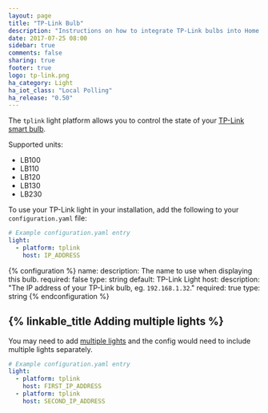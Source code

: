 ```yaml
---
layout: page
title: "TP-Link Bulb"
description: "Instructions on how to integrate TP-Link bulbs into Home Assistant."
date: 2017-07-25 08:00
sidebar: true
comments: false
sharing: true
footer: true
logo: tp-link.png
ha_category: Light
ha_iot_class: "Local Polling"
ha_release: "0.50"
---
```


The `tplink` light platform allows you to control the state of your [TP-Link smart bulb](http://www.tp-link.com/en/products/list-5609.html).

Supported units:

- LB100
- LB110
- LB120
- LB130
- LB230

To use your TP-Link light in your installation, add the following to your `configuration.yaml` file:

```yaml
# Example configuration.yaml entry
light:
  - platform: tplink
    host: IP_ADDRESS
```

{% configuration %}
name:
  description: The name to use when displaying this bulb.
  required: false
  type: string
  default: TP-Link Light
host:
  description: "The IP address of your TP-Link bulb, eg. `192.168.1.32`."
  required: true
  type: string
{% endconfiguration %}

## {% linkable_title Adding multiple lights %}

You may need to add [multiple lights](https://community.home-assistant.io/t/multiple-tp-link-switches/6935) and the config would need to include multiple lights separately.

```yaml
# Example configuration.yaml entry
light:
  - platform: tplink
    host: FIRST_IP_ADDRESS
  - platform: tplink
    host: SECOND_IP_ADDRESS
```
